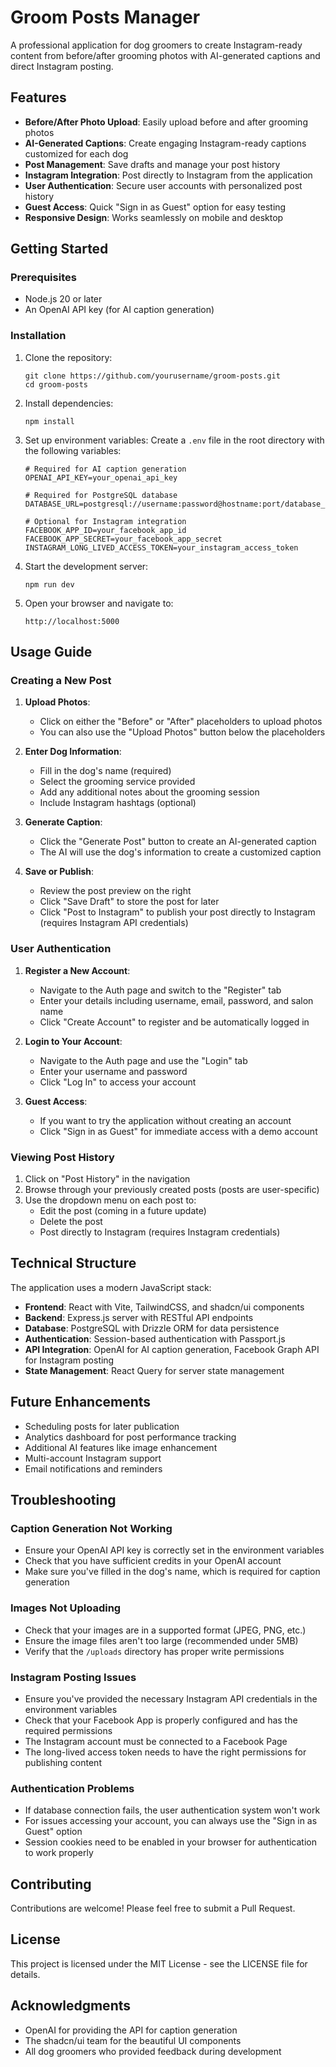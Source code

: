 # Groom Posts Manager

A professional application for dog groomers to create Instagram-ready content from before/after grooming photos with AI-generated captions and direct Instagram posting.

## Features

- **Before/After Photo Upload**: Easily upload before and after grooming photos
- **AI-Generated Captions**: Create engaging Instagram-ready captions customized for each dog
- **Post Management**: Save drafts and manage your post history
- **Instagram Integration**: Post directly to Instagram from the application
- **User Authentication**: Secure user accounts with personalized post history
- **Guest Access**: Quick "Sign in as Guest" option for easy testing
- **Responsive Design**: Works seamlessly on mobile and desktop

## Getting Started

### Prerequisites

- Node.js 20 or later
- An OpenAI API key (for AI caption generation)

### Installation

1. Clone the repository:
   ```
   git clone https://github.com/yourusername/groom-posts.git
   cd groom-posts
   ```

2. Install dependencies:
   ```
   npm install
   ```

3. Set up environment variables:
   Create a `.env` file in the root directory with the following variables:
   ```
   # Required for AI caption generation
   OPENAI_API_KEY=your_openai_api_key
   
   # Required for PostgreSQL database
   DATABASE_URL=postgresql://username:password@hostname:port/database_name
   
   # Optional for Instagram integration
   FACEBOOK_APP_ID=your_facebook_app_id
   FACEBOOK_APP_SECRET=your_facebook_app_secret
   INSTAGRAM_LONG_LIVED_ACCESS_TOKEN=your_instagram_access_token
   ```

4. Start the development server:
   ```
   npm run dev
   ```

5. Open your browser and navigate to:
   ```
   http://localhost:5000
   ```

## Usage Guide

### Creating a New Post

1. **Upload Photos**:
   - Click on either the "Before" or "After" placeholders to upload photos
   - You can also use the "Upload Photos" button below the placeholders

2. **Enter Dog Information**:
   - Fill in the dog's name (required)
   - Select the grooming service provided
   - Add any additional notes about the grooming session
   - Include Instagram hashtags (optional)

3. **Generate Caption**:
   - Click the "Generate Post" button to create an AI-generated caption
   - The AI will use the dog's information to create a customized caption

4. **Save or Publish**:
   - Review the post preview on the right
   - Click "Save Draft" to store the post for later
   - Click "Post to Instagram" to publish your post directly to Instagram (requires Instagram API credentials)

### User Authentication

1. **Register a New Account**:
   - Navigate to the Auth page and switch to the "Register" tab
   - Enter your details including username, email, password, and salon name
   - Click "Create Account" to register and be automatically logged in

2. **Login to Your Account**:
   - Navigate to the Auth page and use the "Login" tab
   - Enter your username and password
   - Click "Log In" to access your account

3. **Guest Access**:
   - If you want to try the application without creating an account
   - Click "Sign in as Guest" for immediate access with a demo account

### Viewing Post History

1. Click on "Post History" in the navigation
2. Browse through your previously created posts (posts are user-specific)
3. Use the dropdown menu on each post to:
   - Edit the post (coming in a future update)
   - Delete the post
   - Post directly to Instagram (requires Instagram credentials)

## Technical Structure

The application uses a modern JavaScript stack:

- **Frontend**: React with Vite, TailwindCSS, and shadcn/ui components
- **Backend**: Express.js server with RESTful API endpoints
- **Database**: PostgreSQL with Drizzle ORM for data persistence
- **Authentication**: Session-based authentication with Passport.js
- **API Integration**: OpenAI for AI caption generation, Facebook Graph API for Instagram posting
- **State Management**: React Query for server state management

## Future Enhancements

- Scheduling posts for later publication
- Analytics dashboard for post performance tracking
- Additional AI features like image enhancement
- Multi-account Instagram support
- Email notifications and reminders

## Troubleshooting

### Caption Generation Not Working

- Ensure your OpenAI API key is correctly set in the environment variables
- Check that you have sufficient credits in your OpenAI account
- Make sure you've filled in the dog's name, which is required for caption generation

### Images Not Uploading

- Check that your images are in a supported format (JPEG, PNG, etc.)
- Ensure the image files aren't too large (recommended under 5MB)
- Verify that the `/uploads` directory has proper write permissions

### Instagram Posting Issues

- Ensure you've provided the necessary Instagram API credentials in the environment variables
- Check that your Facebook App is properly configured and has the required permissions
- The Instagram account must be connected to a Facebook Page
- The long-lived access token needs to have the right permissions for publishing content

### Authentication Problems

- If database connection fails, the user authentication system won't work
- For issues accessing your account, you can always use the "Sign in as Guest" option
- Session cookies need to be enabled in your browser for authentication to work properly

## Contributing

Contributions are welcome! Please feel free to submit a Pull Request.

## License

This project is licensed under the MIT License - see the LICENSE file for details.

## Acknowledgments

- OpenAI for providing the API for caption generation
- The shadcn/ui team for the beautiful UI components
- All dog groomers who provided feedback during development